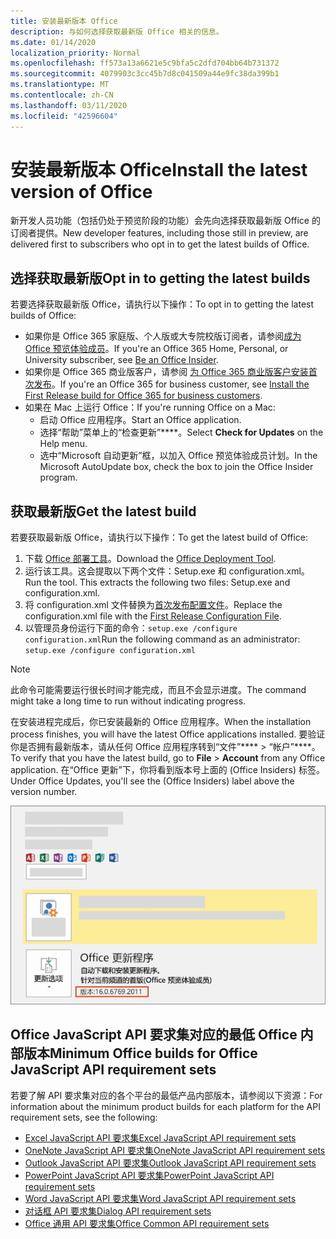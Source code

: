 ```yaml
---
title: 安装最新版本 Office
description: 与如何选择获取最新版 Office 相关的信息。
ms.date: 01/14/2020
localization_priority: Normal
ms.openlocfilehash: ff573a13a6621e5c9bfa5c2dfd704bb64b731372
ms.sourcegitcommit: 4079903c3cc45b7d8c041509a44e9fc38da399b1
ms.translationtype: MT
ms.contentlocale: zh-CN
ms.lasthandoff: 03/11/2020
ms.locfileid: "42596604"
---
```

# <a name="install-the-latest-version-of-office"></a><span data-ttu-id="811bf-103">安装最新版本 Office</span><span class="sxs-lookup"><span data-stu-id="811bf-103">Install the latest version of Office</span></span>

<span data-ttu-id="811bf-104">新开发人员功能（包括仍处于预览阶段的功能）会先向选择获取最新版 Office 的订阅者提供。</span><span class="sxs-lookup"><span data-stu-id="811bf-104">New developer features, including those still in preview, are delivered first to subscribers who opt in to get the latest builds of Office.</span></span>

## <a name="opt-in-to-getting-the-latest-builds"></a><span data-ttu-id="811bf-105">选择获取最新版</span><span class="sxs-lookup"><span data-stu-id="811bf-105">Opt in to getting the latest builds</span></span>

<span data-ttu-id="811bf-106">若要选择获取最新版 Office，请执行以下操作：</span><span class="sxs-lookup"><span data-stu-id="811bf-106">To opt in to getting the latest builds of Office:</span></span>

- <span data-ttu-id="811bf-107">如果你是 Office 365 家庭版、个人版或大专院校版订阅者，请参阅[成为 Office 预览体验成员](https://products.office.com/office-insider)。</span><span class="sxs-lookup"><span data-stu-id="811bf-107">If you're an Office 365 Home, Personal, or University subscriber, see [Be an Office Insider](https://products.office.com/office-insider).</span></span>
- <span data-ttu-id="811bf-108">如果你是 Office 365 商业版客户，请参阅 [为 Office 365 商业版客户安装首次发布](https://support.office.com/article/Install-the-First-Release-build-for-Office-365-for-business-customers-4dd8ba40-73c0-4468-b778-c7b744d03ead)。</span><span class="sxs-lookup"><span data-stu-id="811bf-108">If you're an Office 365 for business customer, see [Install the First Release build for Office 365 for business customers](https://support.office.com/article/Install-the-First-Release-build-for-Office-365-for-business-customers-4dd8ba40-73c0-4468-b778-c7b744d03ead).</span></span>
- <span data-ttu-id="811bf-109">如果在 Mac 上运行 Office：</span><span class="sxs-lookup"><span data-stu-id="811bf-109">If you're running Office on a Mac:</span></span>
  - <span data-ttu-id="811bf-110">启动 Office 应用程序。</span><span class="sxs-lookup"><span data-stu-id="811bf-110">Start an Office application.</span></span>
  - <span data-ttu-id="811bf-111">选择“帮助”菜单上的“检查更新”\*\*\*\*。</span><span class="sxs-lookup"><span data-stu-id="811bf-111">Select **Check for Updates** on the Help menu.</span></span>
  - <span data-ttu-id="811bf-112">选中“Microsoft 自动更新”框，以加入 Office 预览体验成员计划。</span><span class="sxs-lookup"><span data-stu-id="811bf-112">In the Microsoft AutoUpdate box, check the box to join the Office Insider program.</span></span>

## <a name="get-the-latest-build"></a><span data-ttu-id="811bf-113">获取最新版</span><span class="sxs-lookup"><span data-stu-id="811bf-113">Get the latest build</span></span>

<span data-ttu-id="811bf-114">若要获取最新版 Office，请执行以下操作：</span><span class="sxs-lookup"><span data-stu-id="811bf-114">To get the latest build of Office:</span></span>

1. <span data-ttu-id="811bf-115">下载 [Office 部署工具](https://www.microsoft.com/download/details.aspx?id=49117)。</span><span class="sxs-lookup"><span data-stu-id="811bf-115">Download the [Office Deployment Tool](https://www.microsoft.com/download/details.aspx?id=49117).</span></span>
2. <span data-ttu-id="811bf-p101">运行该工具。这会提取以下两个文件：Setup.exe 和 configuration.xml。</span><span class="sxs-lookup"><span data-stu-id="811bf-p101">Run the tool. This extracts the following two files: Setup.exe and configuration.xml.</span></span>
3. <span data-ttu-id="811bf-118">将 configuration.xml 文件替换为[首次发布配置文件](https://raw.githubusercontent.com/OfficeDev/Office-Add-in-Commands-Samples/master/Tools/FirstReleaseConfig/configuration.xml)。</span><span class="sxs-lookup"><span data-stu-id="811bf-118">Replace the configuration.xml file with the [First Release Configuration File](https://raw.githubusercontent.com/OfficeDev/Office-Add-in-Commands-Samples/master/Tools/FirstReleaseConfig/configuration.xml).</span></span>
4. <span data-ttu-id="811bf-119">以管理员身份运行下面的命令：`setup.exe /configure configuration.xml`</span><span class="sxs-lookup"><span data-stu-id="811bf-119">Run the following command as an administrator:  `setup.exe /configure configuration.xml`</span></span>

> [!NOTE]
> <span data-ttu-id="811bf-120">此命令可能需要运行很长时间才能完成，而且不会显示进度。</span><span class="sxs-lookup"><span data-stu-id="811bf-120">The command might take a long time to run without indicating progress.</span></span>

<span data-ttu-id="811bf-121">在安装进程完成后，你已安装最新的 Office 应用程序。</span><span class="sxs-lookup"><span data-stu-id="811bf-121">When the installation process finishes, you will have the latest Office applications installed.</span></span> <span data-ttu-id="811bf-122">要验证你是否拥有最新版本，请从任何 Office 应用程序转到“文件”\*\*\*\* > “帐户”\*\*\*\*。</span><span class="sxs-lookup"><span data-stu-id="811bf-122">To verify that you have the latest build, go to **File** > **Account** from any Office application.</span></span> <span data-ttu-id="811bf-123">在“Office 更新”下，你将看到版本号上面的 (Office Insiders) 标签。</span><span class="sxs-lookup"><span data-stu-id="811bf-123">Under Office Updates, you'll see the (Office Insiders) label above the version number.</span></span>

![显示产品信息的屏幕截图（带有 Office Insiders 标签）](../images/office-insiders-label.png)

## <a name="minimum-office-builds-for-office-javascript-api-requirement-sets"></a><span data-ttu-id="811bf-125">Office JavaScript API 要求集对应的最低 Office 内部版本</span><span class="sxs-lookup"><span data-stu-id="811bf-125">Minimum Office builds for Office JavaScript API requirement sets</span></span>

<span data-ttu-id="811bf-126">若要了解 API 要求集对应的各个平台的最低产品内部版本，请参阅以下资源：</span><span class="sxs-lookup"><span data-stu-id="811bf-126">For information about the minimum product builds for each platform for the API requirement sets, see the following:</span></span>

- [<span data-ttu-id="811bf-127">Excel JavaScript API 要求集</span><span class="sxs-lookup"><span data-stu-id="811bf-127">Excel JavaScript API requirement sets</span></span>](../reference/requirement-sets/excel-api-requirement-sets.md)
- [<span data-ttu-id="811bf-128">OneNote JavaScript API 要求集</span><span class="sxs-lookup"><span data-stu-id="811bf-128">OneNote JavaScript API requirement sets</span></span>](../reference/requirement-sets/onenote-api-requirement-sets.md)
- [<span data-ttu-id="811bf-129">Outlook JavaScript API 要求集</span><span class="sxs-lookup"><span data-stu-id="811bf-129">Outlook JavaScript API requirement sets</span></span>](../reference/requirement-sets/outlook-api-requirement-sets.md)
- [<span data-ttu-id="811bf-130">PowerPoint JavaScript API 要求集</span><span class="sxs-lookup"><span data-stu-id="811bf-130">PowerPoint JavaScript API requirement sets</span></span>](../reference/requirement-sets/powerpoint-api-requirement-sets.md)
- [<span data-ttu-id="811bf-131">Word JavaScript API 要求集</span><span class="sxs-lookup"><span data-stu-id="811bf-131">Word JavaScript API requirement sets</span></span>](../reference/requirement-sets/word-api-requirement-sets.md)
- [<span data-ttu-id="811bf-132">对话框 API 要求集</span><span class="sxs-lookup"><span data-stu-id="811bf-132">Dialog API requirement sets</span></span>](../reference/requirement-sets/dialog-api-requirement-sets.md)
- [<span data-ttu-id="811bf-133">Office 通用 API 要求集</span><span class="sxs-lookup"><span data-stu-id="811bf-133">Office Common API requirement sets</span></span>](../reference/requirement-sets/office-add-in-requirement-sets.md)
